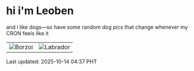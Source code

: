# hi i'm Leoben

and i like dogs—so have some random dog pics that change whenever my CRON feels like it

|  |  |
|--------|----------|
| ![Borzoi](https://random-dog-vercel.vercel.app/api/random-borzoi?v=1760387860) | ![Labrador](https://random-dog-vercel.vercel.app/api/random-labrador?v=1760387860) |

Last updated: 2025-10-14 04:37 PHT
